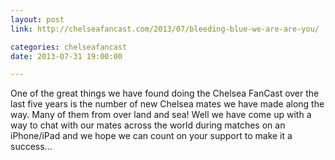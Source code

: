 ```yaml
---
layout: post
link: http://chelseafancast.com/2013/07/bleeding-blue-we-are-are-you/

categories: chelseafancast
date: 2013-07-31 19:00:00

---
```


One of the great things we have found doing the Chelsea FanCast over the last five years is the number of new Chelsea mates we have made along the way. Many of them from over land and sea! Well we have come up with a way to chat with our mates across the world during matches on an iPhone/iPad and we hope we can count on your support to make it a success...
